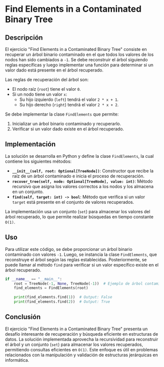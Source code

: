 # Find Elements in a Contaminated Binary Tree

## Descripción

El ejercicio "Find Elements in a Contaminated Binary Tree" consiste en recuperar un árbol binario contaminado en el que todos los valores de los nodos han sido cambiados a `-1`. Se debe reconstruir el árbol siguiendo reglas específicas y luego implementar una función para determinar si un valor dado está presente en el árbol recuperado.

Las reglas de recuperación del árbol son:

- El nodo raíz (`root`) tiene el valor `0`.
- Si un nodo tiene un valor `x`:
  - Su hijo izquierdo (`left`) tendrá el valor `2 * x + 1`.
  - Su hijo derecho (`right`) tendrá el valor `2 * x + 2`.

Se debe implementar la clase `FindElements` que permite:

1. Inicializar un árbol binario contaminado y recuperarlo.
2. Verificar si un valor dado existe en el árbol recuperado.

## Implementación

La solución se desarrolla en Python y define la clase `FindElements`, la cual contiene los siguientes métodos:

- **`__init__(self, root: Optional[TreeNode])`**: Constructor que recibe la raíz de un árbol contaminado e inicia el proceso de recuperación.
- **`recover_tree(self, node: Optional[TreeNode], value: int)`**: Método recursivo que asigna los valores correctos a los nodos y los almacena en un conjunto.
- **`find(self, target: int) -> bool`**: Método que verifica si un valor `target` está presente en el conjunto de valores recuperados.

La implementación usa un conjunto (`set`) para almacenar los valores del árbol recuperado, lo que permite realizar búsquedas en tiempo constante `O(1)`.

## Uso

Para utilizar este código, se debe proporcionar un árbol binario contaminado con valores `-1`. Luego, se instancia la clase `FindElements`, que reconstruye el árbol según las reglas establecidas. Posteriormente, se puede llamar al método `find` para verificar si un valor específico existe en el árbol recuperado.

```python
if __name__ == "__main__":
    root = TreeNode(-1, None, TreeNode(-1))  # Ejemplo de árbol contaminado
    find_elements = FindElements(root)
    
    print(find_elements.find(1))  # Output: False
    print(find_elements.find(2))  # Output: True
```

## Conclusión

El ejercicio "Find Elements in a Contaminated Binary Tree" presenta un desafío interesante de recuperación y búsqueda eficiente en estructuras de datos. La solución implementada aprovecha la recursividad para reconstruir el árbol y un conjunto (`set`) para almacenar los valores recuperados, permitiendo consultas eficientes en `O(1)`. Este enfoque es útil en problemas relacionados con la manipulación y validación de estructuras jerárquicas en informática.
